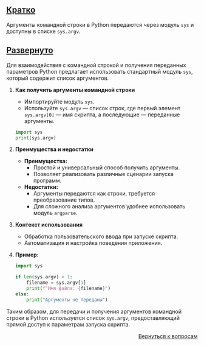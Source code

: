 ## <u>Кратко</u>

Аргументы командной строки в Python передаются через модуль `sys` и доступны в списке `sys.argv`.

## <u>Развернуто</u>

Для взаимодействия с командной строкой и получения переданных параметров Python предлагает использовать стандартный
модуль `sys`, который содержит список аргументов.

1. **Как получить аргументы командной строки**
    - Импортируйте модуль `sys`.
    - Используйте `sys.argv` — список строк, где первый элемент `sys.argv[0]` — имя скрипта, а последующие — переданные
      аргументы.
    ```python
    import sys
    print(sys.argv)
    ```  

2. **Преимущества и недостатки**
    - **Преимущества:**
        - Простой и универсальный способ получить аргументы.
        - Позволяет реализовать различные сценарии запуска программ.
    - **Недостатки:**
        - Аргументы передаются как строки, требуется преобразование типов.
        - Для сложного анализа аргументов удобнее использовать модуль `argparse`.

3. **Контекст использования**
    - Обработка пользовательского ввода при запуске скрипта.
    - Автоматизация и настройка поведения приложения.

4. **Пример:**
    ```python
    import sys

    if len(sys.argv) > 1:
        filename = sys.argv[1]
        print(f"Имя файла: {filename}")
    else:
        print("Аргументы не переданы")
    ```

Таким образом, для передачи и получения аргументов командной строки в Python используется список `sys.argv`,
предоставляющий прямой доступ к параметрам запуска скрипта.

<div align="right">

[Вернуться к вопросам](../Вопросы.md)

</div>
